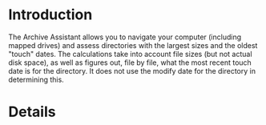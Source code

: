 # Introduction #

The Archive Assistant allows you to navigate your computer (including mapped drives) and assess directories with the largest sizes and the oldest "touch" dates.  The calculations take into account file sizes (but not actual disk space), as well as figures out, file by file, what the most recent touch date is for the directory.  It does not use the modify date for the directory in determining this.

# Details #
